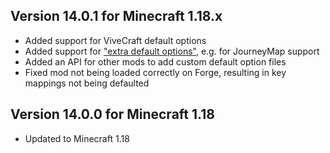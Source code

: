 ## Version 14.0.1 for Minecraft 1.18.x

- Added support for ViveCraft default options
- Added support for ["extra default options"](https://github.com/ModdingForBlockheads/DefaultOptions#extra-default-options), e.g. for JourneyMap support
- Added an API for other mods to add custom default option files
- Fixed mod not being loaded correctly on Forge, resulting in key mappings not being defaulted

## Version 14.0.0 for Minecraft 1.18

- Updated to Minecraft 1.18